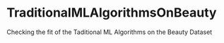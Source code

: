 # TraditionalMLAlgorithmsOnBeauty
Checking the fit of the Taditional ML Algorithms on the Beauty Dataset
